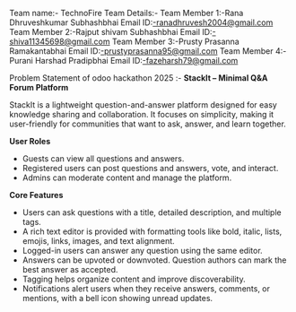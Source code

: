 Team name:- TechnoFire
Team Details:-
      Team Member 1:-Rana Dhruveshkumar Subhashbhai
      Email ID:-ranadhruvesh2004@gmail.com
      Team Member 2:-Rajput shivam Subhashbhai
      Email ID:-shiva11345698@gmail.com
      Team Member 3:-Prusty Prasanna Ramakantabhai
      Email ID:-prustyprasanna95@gmail.com
      Team Member 4:-Purani Harshad Pradipbhai
      Email ID:-fazeharsh79@gmail.com


Problem Statement of odoo hackathon 2025 :- **StackIt – Minimal Q&A Forum Platform**

StackIt is a lightweight question-and-answer platform designed for easy knowledge sharing and collaboration. It focuses on simplicity, making it user-friendly for communities that want to ask, answer, and learn together.

**User Roles**
- Guests can view all questions and answers.
- Registered users can post questions and answers, vote, and interact.
- Admins can moderate content and manage the platform.

**Core Features**
- Users can ask questions with a title, detailed description, and multiple tags.
- A rich text editor is provided with formatting tools like bold, italic, lists, emojis, links, images, and text alignment.
- Logged-in users can answer any question using the same editor.
- Answers can be upvoted or downvoted. Question authors can mark the best answer as accepted.
- Tagging helps organize content and improve discoverability.
- Notifications alert users when they receive answers, comments, or mentions, with a bell icon showing unread updates.

